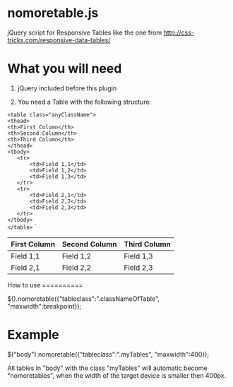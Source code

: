 nomoretable.js
==============

jQuery script for Responsive Tables like the one from http://css-tricks.com/responsive-data-tables/


What you will need
==================
1. jQuery included before this plugin

2. You need a Table with the following structure:

`<table class="anyClassName">`<br>
`<thead>`<br>
		`<th>First Column</th>`<br>
		`<th>Second Column</th>`<br>
		`<th>Third Column</th>`<br>
	`</thead>`<br>
	`<tbody>`<br>
	`	<tr>`<br>
	`		<td>Field 1,1</td>`<br>
	`		<td>Field 1,2</td>`<br>
	`		<td>Field 1,3</td>`<br>
	`	</tr>`<br>
	`	<tr>`<br>
	`		<td>Field 2,1</td>`<br>
	`		<td>Field 2,2</td>`<br>
	`		<td>Field 2,3</td>`<br>
	`	</tr>`<br>
	`</tbody>`<br>
`</table>`
`
<table class="anyClassName">
	<thead>
		<th>First Column</th>
		<th>Second Column</th>
		<th>Third Column</th>
	</thead>
	<tbody>
		<tr>
			<td>Field 1,1</td>
			<td>Field 1,2</td>
			<td>Field 1,3</td>
		</tr>
		<tr>
			<td>Field 2,1</td>
			<td>Field 2,2</td>
			<td>Field 2,3</td>
		</tr>
	</tbody>
</table>
How to use
==========

$().nomoretable({"tableclass":".classNameOfTable", "maxwidth":breakpoint});

Example
=========
$("body").nomoretable({"tableclass":".myTables", "maxwidth":400});

All tables in "body" with the class "myTables" will automatic become "nomoretables", when the
width of the target device is smaller then 400px. 
